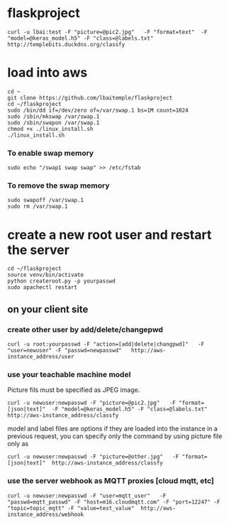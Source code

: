 # flaskproject
```
curl -u lbai:test -F "picture=@pic2.jpg"   -F "format=text"  -F "model=@keras_model.h5" -F "class=@labels.txt"  http://templebits.duckdns.org/classfy
```

# load into aws 
```
cd ~
git clone https://github.com/lbaitemple/flaskproject
cd ~/flaskproject
sudo /bin/dd if=/dev/zero of=/var/swap.1 bs=1M count=1024
sudo /sbin/mkswap /var/swap.1
sudo /sbin/swapon /var/swap.1
chmod +x ./linux_install.sh 
./linux_install.sh
```
### To enable swap memory
```
sudo echo "/swap1 swap swap" >> /etc/fstab
```

### To remove the swap memory

```
sudo swapoff /var/swap.1
sudo rm /var/swap.1
```

# create a new root user and restart the server
```
cd ~/flaskproject
source venv/bin/activate
python createroot.py -p yourpasswd
sudo apachectl restart
```


## on your client site
### create other user by add/delete/changepwd
```
curl -u root:yourpasswd -F "action=[add|delete|changpwd]"   -F "user=newuser" -F "passwd=newpasswd"   http://aws-instance_address/user
```

### use your teachable machine model

Picture fils must be specified as JPEG image.
```
curl -u newuser:newpasswd -F "picture=@pic2.jpg"   -F "format=[json|text]"  -F "model=@keras_model.h5" -F "class=@labels.txt"  http://aws-instance_address/classfy
```
model and label files are options if they are loaded into the instance in a previous request, you can specify only the command by using picture file only as
```
curl -u newuser:newpasswd -F "picture=@other.jpg"   -F "format=[json|text]"  http://aws-instance_address/classfy
```

### use the server webhook as MQTT proxies [cloud mqtt, etc]
```
curl -u newuser:newpasswd -F "user=mqtt_user"   -F "passwd=mqtt_passwd" -F "host=m16.cloudmqtt.com" -F "port=12247" -F "topic=topic_mqtt" -F "value=test_value"  http://aws-instance_address/webhook

```
